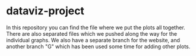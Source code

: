 # dataviz-project

In this repository you can find the file where we put the plots all together. There are also separated files which we pushed along the way for the individual graphs. We also have a separate branch for the website, and another branch "G" which has been used some time for adding other plots. 


